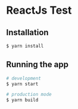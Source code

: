 # ReactJs  Test

## Installation

```bash
$ yarn install
```

## Running the app

```bash
# development
$ yarn start

# production mode
$ yarn build
```
